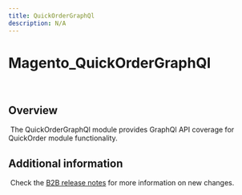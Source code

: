 ```yaml
---
title: QuickOrderGraphQl
description: N/A
---
```


# Magento_QuickOrderGraphQl

​

## Overview

​
The QuickOrderGraphQl module provides GraphQl API coverage for QuickOrder module functionality.

## Additional information

​
Check the [B2B release notes](https://experienceleague.adobe.com/docs/commerce-admin/b2b/release-notes.html) for more information on new changes.
